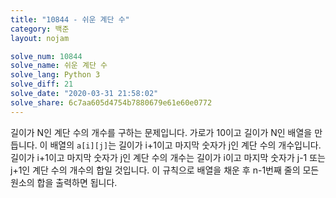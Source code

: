 ```yaml
---
title: "10844 - 쉬운 계단 수"
category: 백준
layout: nojam

solve_num: 10844
solve_name: 쉬운 계단 수
solve_lang: Python 3
solve_diff: 21
solve_date: "2020-03-31 21:58:02"
solve_share: 6c7aa605d4754b7880679e61e60e0772
---
```


길이가 N인 계단 수의 개수를 구하는 문제입니다. 가로가 10이고 길이가 N인 배열을 만듭니다. 이 배열의 `a[i][j]`는 길이가 i+1이고 마지막 숫자가 j인 계단 수의 개수입니다. 길이가 i+1이고 마지막 숫자가 j인 계단 수의 개수는 길이가 i이고 마지막 숫자가 j-1 또는 j+1인 계단 수의 개수의 합일 것입니다. 이 규칙으로 배열을 채운 후 n-1번째 줄의 모든 원소의 합을 출력하면 됩니다.
